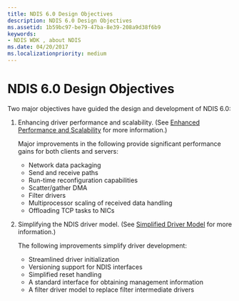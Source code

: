 ```yaml
---
title: NDIS 6.0 Design Objectives
description: NDIS 6.0 Design Objectives
ms.assetid: 1b59bc97-be79-47ba-8e39-208a9d38f6b9
keywords:
- NDIS WDK , about NDIS
ms.date: 04/20/2017
ms.localizationpriority: medium
---
```


# NDIS 6.0 Design Objectives





Two major objectives have guided the design and development of NDIS 6.0:

1.  Enhancing driver performance and scalability. (See [Enhanced Performance and Scalability](enhanced-performance-and-scalability.md) for more information.)

    Major improvements in the following provide significant performance gains for both clients and servers:

    -   Network data packaging
    -   Send and receive paths
    -   Run-time reconfiguration capabilities
    -   Scatter/gather DMA
    -   Filter drivers
    -   Multiprocessor scaling of received data handling
    -   Offloading TCP tasks to NICs

2.  Simplifying the NDIS driver model. (See [Simplified Driver Model](simplified-driver-model.md) for more information.)

    The following improvements simplify driver development:

    -   Streamlined driver initialization
    -   Versioning support for NDIS interfaces
    -   Simplified reset handling
    -   A standard interface for obtaining management information
    -   A filter driver model to replace filter intermediate drivers

 

 





